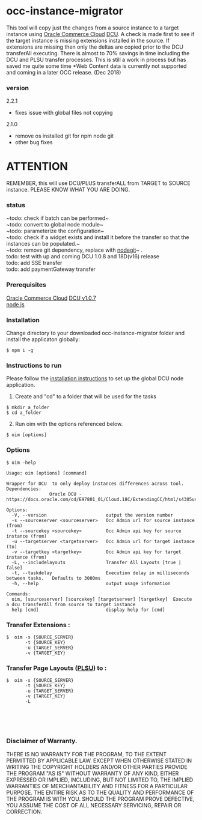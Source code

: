  # occ-instance-migrator

This tool will copy just the changes from a source instance to a target instance
using [Oracle Commerce Cloud](https://cloud.oracle.com/en_US/commerce-cloud "Oracle Commerce Cloud") [DCU](https://docs.oracle.com/cd/E97801_01/Cloud.18C/ExtendingCC/html/s4305usethedesigncodeutility01.html "Use the Design Code Utility").
A check is made first to see if the target instance is missing extensions installed in the source. If extensions are missing then only the deltas are copied prior to the DCU transferAll executing.
There is almost to 70% savings in time including the DCU and PLSU transfer processes.
This is still a work in process but has saved me quite some time
*Web Content data is currently not supported and coming in a later OCC release. (Dec 2018)

### version 
2.2.1
- fixes issue with global files not copying

2.1.0
- remove os installed git for npm node git
- other bug fixes

# ATTENTION
REMEMBER, this will use DCU/PLUS transferALL from TARGET to SOURCE instance.  PLEASE KNOW WHAT YOU ARE DOING.


### status
~todo:  check if batch can be performed~    
~todo:  convert to global node module~     
~todo:  parameterize the configuration~      
~todo: check if a widget exists and install it before the transfer so that the instances can be populated.~  
~todo: remove git dependency, replace with [nodegit](https://www.nodegit.org/ "nodegit")~ .  
todo: test with up and coming DCU 1.0.8 and 18D(v16) release   
todo: add SSE transfer  
todo: add paymentGateway transfer

### Prerequisites
[Oracle Commerce Cloud](https://cloud.oracle.com/en_US/commerce-cloud "Oracle Commerce Cloud") [DCU v1.0.7](https://docs.oracle.com/cd/E97801_01/Cloud.18C/ExtendingCC/html/s4305usethedesigncodeutility01.html "Use the Design Code Utility")  
[node js](https://nodejs.org/en/ "Node JS")

### Installation
Change directory to your downloaded occ-instance-migrator folder and install the applicaton globally:
```
$ npm i -g
```

### Instructions to run
Please follow the [installation instructions](https://docs.oracle.com/cd/E97801_01/Cloud.18C/ExtendingCC/html/s4305downloadandinstallthedesigncodeu01.html "install Design and Code Utility") to set up the global DCU node application.

1. Create and "cd" to a folder that will be used for the tasks
```
$ mkdir a_folder
$ cd a_folder
```

2. Run oim with the options referenced below.
```
$ oim [options]
```

### Options
```
$ oim -help

Usage: oim [options] [command]

Wrapper for DCU  to only deploy instances differences across tool.
Dependencies:
                Oracle DCU -  https://docs.oracle.com/cd/E97801_01/Cloud.18C/ExtendingCC/html/s4305usethedcutograbanduploadsourceco01.html

Options:
  -V, --version                      output the version number
  -s --sourceserver <sourceserver>   Occ Admin url for source instance (from)
  -t --sourcekey <sourcekey>         Occ Admin api key for source instance (from)
  -u --targetserver <targetserver>   Occ Admin url for target instance (to)
  -v --targetkey <targetkey>         Occ Admin api key for target instance (from)
  -L, --includelayouts               Transfer All Layouts [true | false]
  -t, --taskdelay                    Execution delay in milliseconds between tasks.   Defaults to 3000ms
  -h, --help                         output usage information

Commands:
  oim, [sourceserver] [sourcekey] [targetserver] [targetkey]  Execute a dcu transferAll from source to target instance
  help [cmd]                         display help for [cmd]
```


### Transfer Extensions :
```
$  oim -s {SOURCE_SERVER}
       -t {SOURCE_KEY}
       -u {TARGET_SERVER}
       -v {TARGET_KEY}

```

### Transfer Page Layouts ([PLSU](https://docs.oracle.com/cd/E97801_01/Cloud.18C/ExtendingCC/html/s4305usetheplsuutility01.html "Page Layout Synchronization Utility")) to :
```
$  oim -s {SOURCE_SERVER}
       -t {SOURCE_KEY}
       -u {TARGET_SERVER}
       -v {TARGET_KEY}
       -L
```

<br/><br/><br/>
### Disclaimer of Warranty.

  THERE IS NO WARRANTY FOR THE PROGRAM, TO THE EXTENT PERMITTED BY
APPLICABLE LAW.  EXCEPT WHEN OTHERWISE STATED IN WRITING THE COPYRIGHT
HOLDERS AND/OR OTHER PARTIES PROVIDE THE PROGRAM "AS IS" WITHOUT WARRANTY
OF ANY KIND, EITHER EXPRESSED OR IMPLIED, INCLUDING, BUT NOT LIMITED TO,
THE IMPLIED WARRANTIES OF MERCHANTABILITY AND FITNESS FOR A PARTICULAR
PURPOSE.  THE ENTIRE RISK AS TO THE QUALITY AND PERFORMANCE OF THE PROGRAM
IS WITH YOU.  SHOULD THE PROGRAM PROVE DEFECTIVE, YOU ASSUME THE COST OF
ALL NECESSARY SERVICING, REPAIR OR CORRECTION.
